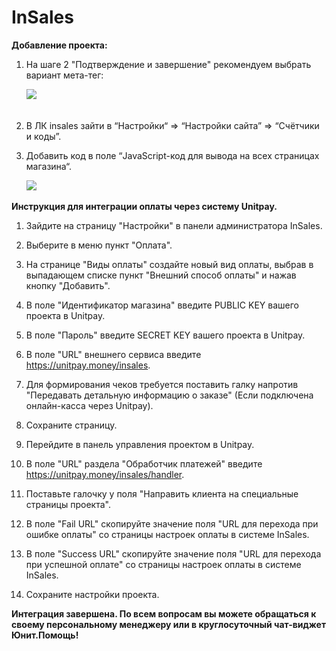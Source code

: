 # InSales

**Добавление проекта:**

1. На шаге 2 "Подтверждение и завершение" рекомендуем выбрать вариант мета-тег:  


   ​![](https://firebasestorage.googleapis.com/v0/b/gitbook-28427.appspot.com/o/assets%2F-M9Y_k8Gr-WxeECFRelw%2F-MFFC1Q-x239zjUIxsx4%2F-MFFD3_Y8r81f1D4A0Rw%2Fimage.png?alt=media&token=e1a62e62-4569-49ca-8445-b0feea7c160d)  
   ​

2. В ЛК insales зайти в “Настройки“ =&gt; “Настройки сайта” =&gt; “Счётчики и коды”. 
3. Добавить код в поле “JavaScript-код для вывода на всех страницах магазина“.

   ​![](https://firebasestorage.googleapis.com/v0/b/gitbook-28427.appspot.com/o/assets%2F-M9Y_k8Gr-WxeECFRelw%2F-MFFC1Q-x239zjUIxsx4%2F-MFFDfkhR_BKdAd5-FY8%2Fimage.png?alt=media&token=c6f7d485-ae61-4bfc-aab8-11cae32411a7)

**Инструкция для интеграции оплаты через систему Unitpay.**

1. Зайдите на страницу "Настройки" в панели администратора InSales.

2. Выберите в меню пункт "Оплата".

3. На странице "Виды оплаты" создайте новый вид оплаты, выбрав в выпадающем списке пункт "Внешний способ оплаты" и нажав кнопку "Добавить".

4. В поле "Идентификатор магазина" введите PUBLIC KEY вашего проекта в Unitpay.

5. В поле "Пароль" введите SECRET KEY вашего проекта в Unitpay.

6. В поле "URL" внешнего сервиса введите https://unitpay.money/insales.

7. Для формирования чеков требуется поставить галку напротив "Передавать детальную информацию о заказе" \(Если подключена онлайн-касса через Unitpay\).

8. Сохраните страницу.

9. Перейдите в панель управления проектом в Unitpay.

10. В поле "URL" раздела "Обработчик платежей" введите https://unitpay.money/insales/handler.

11. Поставьте галочку у поля "Направить клиента на специальные страницы проекта".

12. В поле "Fail URL" скопируйте значение поля "URL для перехода при ошибке оплаты" со страницы настроек оплаты в системе InSales.

13. В поле "Success URL" скопируйте значение поля "URL для перехода при успешной оплате" со страницы настроек оплаты в системе InSales.

14. Сохраните настройки проекта.

**Интеграция завершена. По всем вопросам вы можете обращаться к своему персональному менеджеру или в круглосуточный чат-виджет Юнит.Помощь!**

